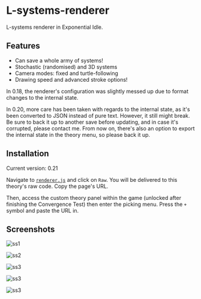 # L-systems-renderer

L-systems renderer in Exponential Idle.

## Features

- Can save a whole army of systems!
- Stochastic (randomised) and 3D systems
- Camera modes: fixed and turtle-following
- Drawing speed and advanced stroke options!

In 0.18, the renderer's configuration was slightly messed up due to format
changes to the internal state.

In 0.20, more care has been taken with regards to the internal state, as it's
been converted to JSON instead of pure text. However, it still might break.
Be sure to back it up to another save before updating, and in case it's
corrupted, please contact me. From now on, there's also an option to export the
internal state in the theory menu, so please back it up.

## Installation

Current version: 0.21

Navigate to [`renderer.js`](./renderer.js) and click on `Raw`. You will be
delivered to this theory's raw code. Copy the page's URL.

Then, access the custom theory panel within the game (unlocked after finishing
the Convergence Test) then enter the picking menu. Press the `+` symbol and
paste the URL in.

## Screenshots

![ss1](screenshots/23.jpg "Hilbert curve")

![ss2](screenshots/24.jpg "Fern")

![ss3](screenshots/29.jpg "Manual")

![ss3](screenshots/25.jpg "Lucky flower")

![ss3](screenshots/28.jpg "Storage")
